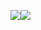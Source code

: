 ![](https://github-readme-stats.vercel.app/api?username=jakestrouse00&show_icons=true&theme=algolia&hide=stars,issues&count_private=true&theme=transparent)![](https://github-readme-stats.vercel.app/api/top-langs?username=jakestrouse00&show_icons=true&theme=algolia)
